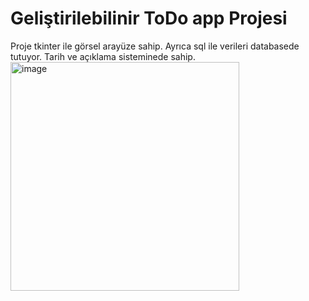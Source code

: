 # Geliştirilebilinir ToDo app Projesi
Proje tkinter ile görsel arayüze sahip. Ayrıca sql ile verileri databasede tutuyor. Tarih ve açıklama sisteminede sahip.
<img width="366" alt="image" src="https://github.com/Hearlenss/todoapp/assets/82780619/1722b6f6-cb96-491a-a84a-4706af1a31a2">
